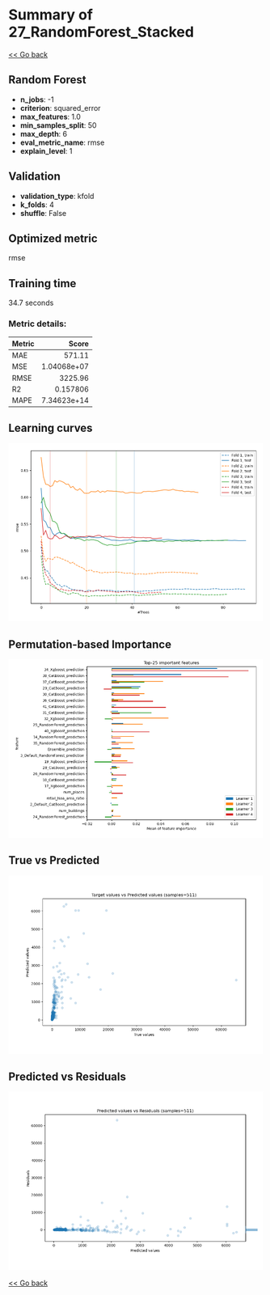 # Summary of 27_RandomForest_Stacked

[<< Go back](../README.md)


## Random Forest
- **n_jobs**: -1
- **criterion**: squared_error
- **max_features**: 1.0
- **min_samples_split**: 50
- **max_depth**: 6
- **eval_metric_name**: rmse
- **explain_level**: 1

## Validation
 - **validation_type**: kfold
 - **k_folds**: 4
 - **shuffle**: False

## Optimized metric
rmse

## Training time

34.7 seconds

### Metric details:
| Metric   |          Score |
|:---------|---------------:|
| MAE      |  571.11        |
| MSE      |    1.04068e+07 |
| RMSE     | 3225.96        |
| R2       |    0.157806    |
| MAPE     |    7.34623e+14 |



## Learning curves
![Learning curves](learning_curves.png)

## Permutation-based Importance
![Permutation-based Importance](permutation_importance.png)
## True vs Predicted

![True vs Predicted](true_vs_predicted.png)


## Predicted vs Residuals

![Predicted vs Residuals](predicted_vs_residuals.png)



[<< Go back](../README.md)
